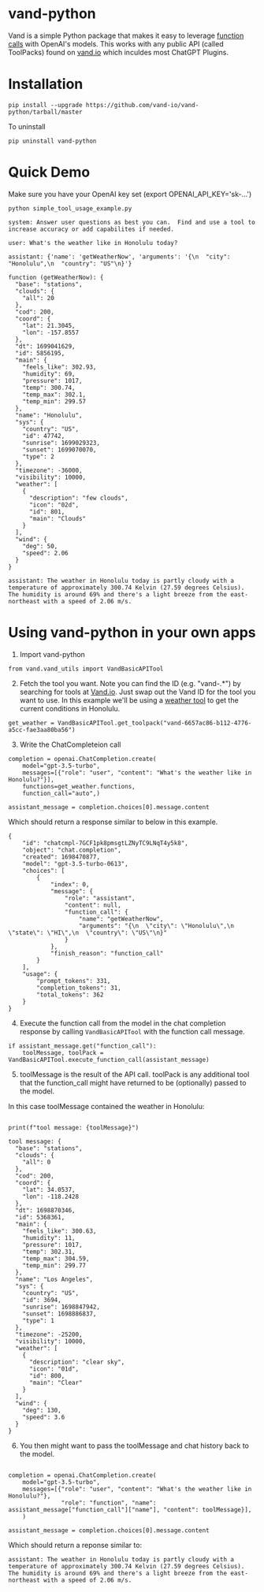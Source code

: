 

# vand-python

Vand is a simple Python package that makes it easy to leverage [function calls](https://platform.openai.com/docs/guides/gpt/function-calling) with OpenAI's models.  This works with any public API (called ToolPacks) found on [vand.io](https://vand.io) which inculdes most ChatGPT Plugins.

# Installation
 `pip install --upgrade https://github.com/vand-io/vand-python/tarball/master`
 
To uninstall

 `pip uninstall vand-python`
# Quick Demo
Make sure you have your OpenAI key set (export OPENAI_API_KEY='sk-...')

`python simple_tool_usage_example.py `

```
system: Answer user questions as best you can.  Find and use a tool to increase accuracy or add capabilites if needed.

user: What's the weather like in Honolulu today?

assistant: {'name': 'getWeatherNow', 'arguments': '{\n  "city": "Honolulu",\n  "country": "US"\n}'}

function (getWeatherNow): {
  "base": "stations",
  "clouds": {
    "all": 20
  },
  "cod": 200,
  "coord": {
    "lat": 21.3045,
    "lon": -157.8557
  },
  "dt": 1699041629,
  "id": 5856195,
  "main": {
    "feels_like": 302.93,
    "humidity": 69,
    "pressure": 1017,
    "temp": 300.74,
    "temp_max": 302.1,
    "temp_min": 299.57
  },
  "name": "Honolulu",
  "sys": {
    "country": "US",
    "id": 47742,
    "sunrise": 1699029323,
    "sunset": 1699070070,
    "type": 2
  },
  "timezone": -36000,
  "visibility": 10000,
  "weather": [
    {
      "description": "few clouds",
      "icon": "02d",
      "id": 801,
      "main": "Clouds"
    }
  ],
  "wind": {
    "deg": 50,
    "speed": 2.06
  }
}

assistant: The weather in Honolulu today is partly cloudy with a temperature of approximately 300.74 Kelvin (27.59 degrees Celsius). The humidity is around 69% and there's a light breeze from the east-northeast with a speed of 2.06 m/s.

```

# Using vand-python in your own apps

1. Import vand-python

` from vand.vand_utils import VandBasicAPITool `

2. Fetch the tool you want.  Note you can find the ID (e.g. "vand-.*") by searching for tools at [Vand.io](https://vand.io/toolpacks).  Just swap out the Vand ID for the tool you want to use.  In this example we'll be using a [weather tool](https://www.vand.io/toolpack/vand-6657ac86-b112-4776-a5cc-fae3aa80ba56) to get the current conditions in Honolulu.

` get_weather = VandBasicAPITool.get_toolpack("vand-6657ac86-b112-4776-a5cc-fae3aa80ba56") `

3. Write the ChatCompleteion call
```py3
completion = openai.ChatCompletion.create(
    model="gpt-3.5-turbo",
    messages=[{"role": "user", "content": "What's the weather like in Honolulu?"}],
    functions=get_weather.functions,
    function_call="auto",)

assistant_message = completion.choices[0].message.content
```
Which should return a response similar to below in this example.

```
{
    "id": "chatcmpl-7GCF1pk8pmsgtLZNyTC9LNqT4y5k8",
    "object": "chat.completion",
    "created": 1698470877,
    "model": "gpt-3.5-turbo-0613",
    "choices": [
        {
            "index": 0,
            "message": {
                "role": "assistant",
                "content": null,
                "function_call": {
                    "name": "getWeatherNow",
                    "arguments": "{\n  \"city\": \"Honolulu\",\n  \"state\": \"HI\",\n  \"country\": \"US\"\n}"
                }
            },
            "finish_reason": "function_call"
        }
    ],
    "usage": {
        "prompt_tokens": 331,
        "completion_tokens": 31,
        "total_tokens": 362
    }
}
```

4. Execute the function call from the model in the chat completion response by calling `VandBasicAPITool` with the function call message.
   
```py3
if assistant_message.get("function_call"):
    toolMessage, toolPack = VandBasicAPITool.execute_function_call(assistant_message)
```

5. toolMessage is the result of the API call.  toolPack is any additional tool that the function_call might have returned to be (optionally) passed to the model.

In this case toolMessage contained the weather in Honolulu:

```py3

print(f"tool message: {toolMessage}")

tool message: {
  "base": "stations",
  "clouds": {
    "all": 0
  },
  "cod": 200,
  "coord": {
    "lat": 34.0537,
    "lon": -118.2428
  },
  "dt": 1698870346,
  "id": 5368361,
  "main": {
    "feels_like": 300.63,
    "humidity": 11,
    "pressure": 1017,
    "temp": 302.31,
    "temp_max": 304.59,
    "temp_min": 299.77
  },
  "name": "Los Angeles",
  "sys": {
    "country": "US",
    "id": 3694,
    "sunrise": 1698847942,
    "sunset": 1698886837,
    "type": 1
  },
  "timezone": -25200,
  "visibility": 10000,
  "weather": [
    {
      "description": "clear sky",
      "icon": "01d",
      "id": 800,
      "main": "Clear"
    }
  ],
  "wind": {
    "deg": 130,
    "speed": 3.6
  }
}
```

6. You then might want to pass the toolMessage and chat history back to the model.

```py3

completion = openai.ChatCompletion.create(
    model="gpt-3.5-turbo",
    messages=[{"role": "user", "content": "What's the weather like in Honolulu?"}, 
               "role": "function", "name": assistant_message["function_call"]["name"], "content": toolMessage}],
    )

assistant_message = completion.choices[0].message.content
```

Which should return a reponse similar to:

```
assistant: The weather in Honolulu today is partly cloudy with a temperature of approximately 300.74 Kelvin (27.59 degrees Celsius). The humidity is around 69% and there's a light breeze from the east-northeast with a speed of 2.06 m/s.
```

